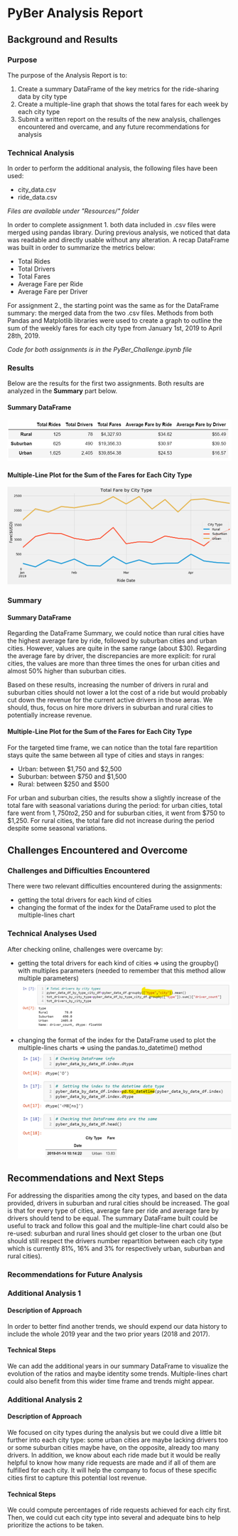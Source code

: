 # PyBer Analysis Report

## Background and Results

### Purpose
The purpose of the Analysis Report is to:
1. Create a summary DataFrame of the key metrics for the ride-sharing data by city type
2. Create a multiple-line graph that shows the total fares for each week by each city type
3. Submit a written report on the results of the new analysis, challenges encountered and overcame, and any future recommendations for analysis

### Technical Analysis

In order to perform the additional analysis, the following files have been used:
- city_data.csv
- ride_data.csv

*Files are available under "Resources/" folder*

In order to complete assignment 1. both data included in .csv files were merged using pandas library.
During previous analysis, we noticed that data was readable and directly usable without any alteration.
A recap DataFrame was built in order to summarize the metrics below:
- Total Rides
- Total Drivers
- Total Fares
- Average Fare per Ride
- Average Fare per Driver

For assignment 2., the starting point was the same as for the DataFrame summary: the merged data from the two .csv files.
Methods from both Pandas and Matplotlib libraries were used to create a graph to outline the sum of the weekly fares for each city type from January 1st, 2019 to April 28th, 2019.

*Code for both assignments is in the PyBer_Challenge.ipynb file*


### Results
Below are the results for the first two assignments.
Both results are analyzed in the **Summary** part below.

#### Summary DataFrame
![Summary_DataFrame](Analysis/Summary_DataFrame.png)

#### Multiple-Line Plot for the Sum of the Fares for Each City Type
![Multiple-Line_Plot](Analysis/Fig_Challenge.png)

### Summary

#### Summary DataFrame
Regarding the DataFrame Summary, we could notice than rural cities have the highest average fare by ride, followed by suburban cities and urban cities. However, values are quite in the same range (about $30).
Regarding the average fare by driver, the discrepancies are more explicit: for rural cities, the values are more than three times the ones for urban cities and almost 50% higher than suburban cities.

Based on these results, increasing the number of drivers in rural and suburban cities should not lower a lot the cost of a ride but would probably cut down the revenue for the current active drivers in those aeras. We should, thus, focus on hire more drivers in suburban and rural cities to potentially increase revenue.

#### Multiple-Line Plot for the Sum of the Fares for Each City Type

For the targeted time frame, we can notice than the total fare repartition stays quite the same between all type of cities and stays in ranges:
- Urban: between $1,750 and $2,500
- Suburban: between $750 and $1,500
- Rural: between $250 and $500

For urban and suburban cities, the results show a slightly increase of the total fare with seasonal variations during the period: for urban cities, total fare went from $1,750 to 2,250$ and for suburban cities, it went from $750 to $1,250.
For rural cities, the total fare did not increase during the period despite some seasonal variations.

## Challenges Encountered and Overcome

### Challenges and Difficulties Encountered

There were two relevant difficulties encountered during the assignments:
- getting the total drivers for each kind of cities
- changing the format of the index for the DataFrame used to plot the multiple-lines chart

### Technical Analyses Used
After checking online, challenges were overcame by:
- getting the total drivers for each kind of cities => using the groupby() with multiples parameters (needed to remember that this method allow multiple parameters)
![Difficulty_1](Analysis/Diff_1.png)

- changing the format of the index for the DataFrame used to plot the multiple-lines charts => using the pandas.to_datetime() method
![Difficulty_2](Analysis/Diff_2.png)


## Recommendations and Next Steps

For addressing the disparities among the city types, and based on the data provided, drivers in suburban and rural cities should be increased. The goal is that for every type of cities, average fare per ride and average fare by drivers should tend to be equal.
The summary DataFrame built could be useful to track and follow this goal and the multiple-line chart could also be re-used: suburban and rural lines should get closer to the urban one (but should still respect the drivers number repartition between each city type which is currently 81%, 16% and 3% for respectively urban, suburban and rural cities).


### Recommendations for Future Analysis

### Additional Analysis 1

#### Description of Approach

In order to better find another trends, we should expend our data history to include the whole 2019 year and the two prior years (2018 and 2017). 

#### Technical Steps

We can add the additional years in our summary DataFrame to visualize the evolution of the ratios and maybe identity some trends.
Multiple-lines chart could also benefit from this wider time frame and trends might appear.

### Additional Analysis 2

#### Description of Approach

We focused on city types during the analysis but we could dive a little bit further into each city type: some urban cities are maybe lacking drivers too or some suburban cities maybe have, on the opposite, already too many drivers.
In addition, we know about each ride made but it would be really helpful to know how many ride requests are made and if all of them are fulfilled for each city. It will help the company to focus of these specific cities first to capture this potential lost revenue.

#### Technical Steps

We could compute percentages of ride requests achieved for each city first. Then, we could cut each city type into several and adequate bins to help prioritize the actions to be taken.  
